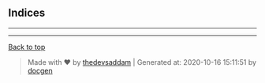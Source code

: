 



## Indices


--------



---
[Back to top](#)
> Made with &#9829; by [thedevsaddam](https://github.com/thedevsaddam) | Generated at: 2020-10-16 15:11:51 by [docgen](https://github.com/thedevsaddam/docgen)
